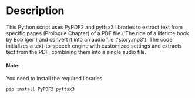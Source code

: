 # Description

This Python script uses PyPDF2 and pyttsx3 libraries to extract text from specific pages (Prologue Chapter) of a PDF file ('The ride of a lifetime book by Bob Iger') and convert it into an audio file ('story.mp3'). The code initializes a text-to-speech engine with customized settings and extracts text from the PDF, combining them into a single audio file.

#### Note: 
You need to install the required libraries

`pip install PyPDF2 pyttsx3`
